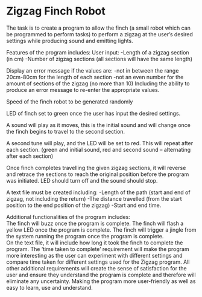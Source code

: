# Zigzag Finch Robot
The task is to create a program to allow the finch (a small robot which can be programmed to perform tasks) to perform a zigzag at the user’s desired settings while producing sound and emitting lights. 

Features of the program includes: 
 User input: 
-Length of a zigzag section (in cm) 
-Number of zigzag sections (all sections will have the same length) 

Display an error message if the values are: 
-not in between the range 20cm-80cm for the length of each section 
-not an even number for the amount of sections of the zigzag (no more than 10) Including the ability to produce an error message to re-enter the appropriate values. 

Speed of the finch robot to be generated randomly  

LED of finch set to green once the user has input the desired settings.

A sound will play as it moves, this is the initial sound and will change once the finch begins to travel to the second section. 

A second tune will play, and the LED will be set to red.  This will repeat after each section. 
(green and initial sound, red and second sound – alternating after each section) 

Once finch completes travelling the given zigzag sections, it will reverse and 
retrace the sections to reach the original position before the program was initiated.
LED should turn off and the sound should stop. 

A text file must be created including: 
-Length of the path (start and end of zigzag, not including the return) 
-The distance travelled (from the start position to the end position of the zigzag) 
-Start and end time. 

Additional functionalities of the program includes:  
The finch will buzz once the program is complete. 
The finch will flash a yellow LED once the program is complete. 
The finch will trigger a jingle from the system running the program once the program is complete.  
On the text file, it will include how long it took the finch to complete the program. 
The ‘time taken to complete’ requirement will make the program more interesting as the user can experiment with different settings and compare time taken for different settings used for the Zigzag program. All other additional requirements will create the sense of satisfaction for the user and ensure they understand the program is complete and therefore will eliminate any uncertainty. Making the program more user-friendly as well as easy to learn, use and understand.
